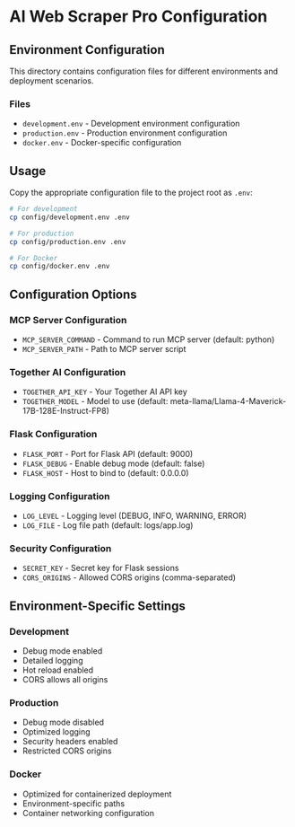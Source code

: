 # AI Web Scraper Pro Configuration

## Environment Configuration

This directory contains configuration files for different environments and deployment scenarios.

### Files

- `development.env` - Development environment configuration
- `production.env` - Production environment configuration
- `docker.env` - Docker-specific configuration

## Usage

Copy the appropriate configuration file to the project root as `.env`:

```bash
# For development
cp config/development.env .env

# For production
cp config/production.env .env

# For Docker
cp config/docker.env .env
```

## Configuration Options

### MCP Server Configuration
- `MCP_SERVER_COMMAND` - Command to run MCP server (default: python)
- `MCP_SERVER_PATH` - Path to MCP server script

### Together AI Configuration
- `TOGETHER_API_KEY` - Your Together AI API key
- `TOGETHER_MODEL` - Model to use (default: meta-llama/Llama-4-Maverick-17B-128E-Instruct-FP8)

### Flask Configuration
- `FLASK_PORT` - Port for Flask API (default: 9000)
- `FLASK_DEBUG` - Enable debug mode (default: false)
- `FLASK_HOST` - Host to bind to (default: 0.0.0.0)

### Logging Configuration
- `LOG_LEVEL` - Logging level (DEBUG, INFO, WARNING, ERROR)
- `LOG_FILE` - Log file path (default: logs/app.log)

### Security Configuration
- `SECRET_KEY` - Secret key for Flask sessions
- `CORS_ORIGINS` - Allowed CORS origins (comma-separated)

## Environment-Specific Settings

### Development
- Debug mode enabled
- Detailed logging
- Hot reload enabled
- CORS allows all origins

### Production
- Debug mode disabled
- Optimized logging
- Security headers enabled
- Restricted CORS origins

### Docker
- Optimized for containerized deployment
- Environment-specific paths
- Container networking configuration
